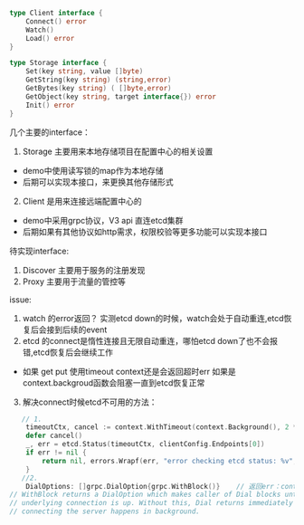 ``` go
type Client interface {
	Connect() error
	Watch()
	Load() error
}

type Storage interface {
	Set(key string, value []byte)
	GetString(key string) (string,error)
	GetBytes(key string) ( []byte,error)
	GetObject(key string, target interface{}) error
	Init() error
}
```

几个主要的interface：
1. Storage 主要用来本地存储项目在配置中心的相关设置
  - demo中使用读写锁的map作为本地存储
  - 后期可以实现本接口，来更换其他存储形式
2.  Client 是用来连接远端配置中心的
 - demo中采用grpc协议，V3 api 直连etcd集群
 - 后期如果有其他协议如http需求，权限校验等更多功能可以实现本接口

待实现interface:
1. Discover 主要用于服务的注册发现
2. Proxy 主要用于流量的管控等


issue:
1. watch 的error返回？ 实测etcd down的时候，watch会处于自动重连,etcd恢复后会接到后续的event  
2. etcd 的connect是惰性连接且无限自动重连，哪怕etcd down了也不会报错,etcd恢复后会继续工作
 - 如果 get put 使用timeout context还是会返回超时err 如果是context.backgroud函数会阻塞一直到etcd恢复正常
3. 解决connect时候etcd不可用的方法：
```go
   // 1.
	timeoutCtx, cancel := context.WithTimeout(context.Background(), 2 * time.Second)
	defer cancel()
	_, err = etcd.Status(timeoutCtx, clientConfig.Endpoints[0])
	if err != nil {
		return nil, errors.Wrapf(err, "error checking etcd status: %v", err)
	}
   //2.
    DialOptions: []grpc.DialOption{grpc.WithBlock()}    // 返回err：context deadline exceeded
// WithBlock returns a DialOption which makes caller of Dial blocks until the
// underlying connection is up. Without this, Dial returns immediately and
// connecting the server happens in background.
```
 
